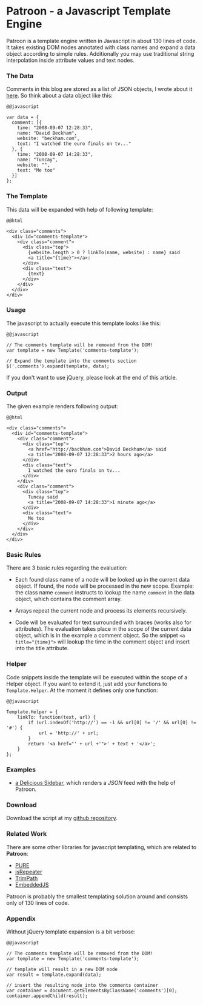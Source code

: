 Patroon - a Javascript Template Engine
======================================

Patroon is a template engine written in Javascript in about 130 lines
of code. It takes existing DOM nodes annotated with class names and
expand a data object according to simple rules. Additionally you may
use traditional string interpolation inside attribute values and text
nodes.

### The Data

Comments in this blog are stored as a list of JSON objects, I wrote
about it [here][1]. So think about a data object like this:

    @@javascript

    var data = { 
      comment: [{
        time: "2008-09-07 12:28:33", 
        name: "David Beckham",
        website: "beckham.com",
        text: "I watched the euro finals on tv..." 
      }, { 
        time: "2008-09-07 14:28:33", 
        name: "Tuncay",
        website: "",
        text: "Me too"
      }]
    };
    

### The Template

This data will be expanded with help of following template:

    @@html

    <div class="comments">  
      <div id="comments-template">
        <div class="comment">
          <div class="top">
            {website.length > 0 ? linkTo(name, website) : name} said
            <a title="{time}"></a>:
          </div>
          <div class="text">
            {text}
          </div>
        </div>   
      </div>
    </div>


### Usage

The javascript to actually execute this template looks like this:

    @@javascript

    // The comments template will be removed from the DOM!
    var template = new Template('comments-template');
    
    // Expand the template into the comments section
    $('.comments').expand(template, data);


If you don't want to use jQuery, please look at the end of this article.


### Output

The given example renders following output:

    @@html

    <div class="comments">  
      <div id="comments-template">
        <div class="comment">
          <div class="top">
            <a href="http://backham.com">David Beckham</a> said
            <a title="2008-09-07 12:28:33">2 hours ago</a>
          </div>
          <div class="text">
            I watched the euro finals on tv...
          </div>
        </div>   
        <div class="comment">
          <div class="top">
            Tuncay said
            <a title="2008-09-07 14:28:33">1 minute ago</a>
          </div>
          <div class="text">
            Me too
          </div>
        </div>   
      </div>
    </div>
    
    

### Basic Rules

There are 3 basic rules regarding the evaluation:

* Each found class name of a node will be looked up in the current
  data object. If found, the node will be processed in the new scope.
  Example: the class name `comment` instructs to lookup the name
  `comment` in the data object, which contains the comment array.

* Arrays repeat the current node and process its elements recursively.

* Code will be evaluated for text surrounded with braces (works also
  for attributes). The evaluation takes place in the scope of the
  current data object, which is in the example a comment object. So
  the snippet `<a title="{time}">` will lookup the time in the comment
  object and insert into the title attribute.

### Helper

Code snippets inside the template will be executed within the scope of
a Helper object. If you want to extend it, just add your functions to
`Template.Helper`. At the moment it defines only one function:

    @@javascript

    Template.Helper = {
        linkTo: function(text, url) {
            if (url.indexOf('http://') == -1 && url[0] != '/' && url[0] != '#') {
                url = 'http://' + url;
            }
            return '<a href="' + url +'">' + text + '</a>';
        }     
    };


### Examples

 * [a Delicious Sidebar][8], which renders a *JSON* feed with the help
   of Patroon.


### Download

Download the script at my [github repository][2].


### Related Work

There are some other libraries for javascript templating, which are
related to **Patroon**:

* [PURE][4]
* [jsRepeater][5]
* [TrimPath][6]
* [EmbeddedJS][7]

Patroon is probably the smallest templating solution around and
consists only of 130 lines of code.


### Appendix

Without jQuery template expansion is a bit verbose:

    @@javascript

    // The comments template will be removed from the DOM!
    var template = new Template('comments-template');
    
    // template will result in a new DOM node
    var result = template.expand(data);
    
    // insert the resulting node into the comments container
    var container = document.getElementsByClassName('comments')[0];
    container.appendChild(result);


[1]: http://www.matthias-georgi.de/2008/9/commenting-system-with-lightweight-json-store.html
[2]: http://github.com/georgi/patroon/tree/master
[3]: http://www.matthias-georgi.de/2008/9/patroon-a-javascript-template-engine.html
[4]: http://beebole.com/pure/
[5]: http://jsrepeater.devprog.com/
[6]: http://code.google.com/p/trimpath/wiki/JavaScriptTemplates
[7]: http://embeddedjs.com/
[8]: http://www.matthias-georgi.de/2008/9/using-javascript-templates-for-a-delicious-sidebar.html
